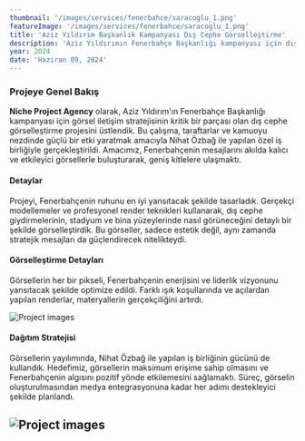 ```yaml
---
thumbnail: '/images/services/fenerbahce/saracoglu_1.png'
featureImage: '/images/services/fenerbahce/saracoglu_1.png'
title: 'Aziz Yıldırım Başkanlık Kampanyası Dış Cephe Görselleştirme'
description: 'Aziz Yıldırımın Fenerbahçe Başkanlığı kampanyası için dış cephe görselleri ve medya entegrasyonu.'
year: 2024
date: 'Haziran 09, 2024'
---
```


### Projeye Genel Bakış

**Niche Project Agency** olarak, Aziz Yıldırım'ın Fenerbahçe Başkanlığı kampanyası için görsel iletişim stratejisinin kritik bir parçası olan dış cephe görselleştirme projesini üstlendik. Bu çalışma, taraftarlar ve kamuoyu nezdinde güçlü bir etki yaratmak amacıyla Nihat Özbağ ile yapılan özel iş birliğiyle gerçekleştirildi. Amacımız, Fenerbahçenin mesajlarını akılda kalıcı ve etkileyici görsellerle buluşturarak, geniş kitlelere ulaşmaktı.

#### Detaylar

Projeyi, Fenerbahçenin ruhunu en iyi yansıtacak şekilde tasarladık. Gerçekçi modellemeler ve profesyonel render teknikleri kullanarak, dış cephe giydirmelerinin, stadyum ve bina yüzeylerinde nasıl görüneceğini detaylı bir şekilde görselleştirdik. Bu görseller, sadece estetik değil, aynı zamanda stratejik mesajları da güçlendirecek nitelikteydi.


#### Görselleştirme Detayları

Görsellerin her bir pikseli, Fenerbahçenin enerjisini ve liderlik vizyonunu yansıtacak şekilde optimize edildi. Farklı ışık koşullarında ve açılardan yapılan renderlar, materyallerin gerçekçiliğini artırdı.

![Project images](/images/services/fenerbahce/saracoglu_2.png)


#### Dağıtım Stratejisi

Görsellerin yayılımında, Nihat Özbağ ile yapılan iş birliğinin gücünü de kullandık. Hedefimiz, görsellerin maksimum erişime sahip olmasını ve Fenerbahçenin algısını pozitif yönde etkilemesini sağlamaktı. Süreç, görselin oluşturulmasından medya entegrasyonuna kadar her adımı destekleyici şekilde planlandı.

![Project images](/images/services/fenerbahce/saracoglu3.png)
---